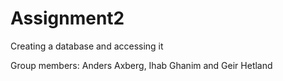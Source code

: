 # Assignment2
Creating a database and accessing  it 

Group members: Anders Axberg, Ihab Ghanim and Geir Hetland
